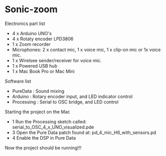 # Sonic-zoom

Electronics part list
- 4 x Arduino UNO's
- 4 x Rotaty encoder LPD3806
- 1 x Zoom recorder
- Microphones: 2 x contact mic, 1 x voice mic, 1 x clip-on mic or 1x voice mic.
- 1 x Wirelsee sender/receiver for voice mic.
- 1 x Powered USB hub
- 1 x Mac Book Pro or Mac Mini

Software list
- PureData : Sound mixing
- Arduino : Rotary encoder input, and LED indicator control
- Processing : Serial to OSC bridge, and LED control


Starting the project on the Mac
- 1 Run the Processing sketch called: serial_to_OSC_4_x_UNO_visualized.pde
- 3 Open the Pure Data patch found at: pd_4_mic_H6_with_sensors.pd
- 4 Enable the DSP in Pure Data

Now the project should be running!!!
